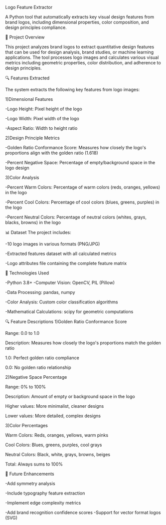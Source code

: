 Logo Feature Extractor

A Python tool that automatically extracts key visual design features from brand logos, including dimensional properties, color composition, and design principles compliance.

🎯 Project Overview

This project analyzes brand logos to extract quantitative design features that can be used for design analysis, brand studies, or machine learning applications. The tool processes logo images and calculates various visual metrics including geometric properties, color distribution, and adherence to design principles.

🔍 Features Extracted

The system extracts the following key features from logo images:

1)Dimensional Features

-Logo Height: Pixel height of the logo

-Logo Width: Pixel width of the logo

-Aspect Ratio: Width to height ratio

2)Design Principle Metrics

-Golden Ratio Conformance Score: Measures how closely the logo's proportions align with the golden ratio (1.618)

-Percent Negative Space: Percentage of empty/background space in the logo design

3)Color Analysis

-Percent Warm Colors: Percentage of warm colors (reds, oranges, yellows) in the logo

-Percent Cool Colors: Percentage of cool colors (blues, greens, purples) in the logo

-Percent Neutral Colors: Percentage of neutral colors (whites, grays, blacks, browns) in the logo

📊 Dataset
The project includes:

-10 logo images in various formats (PNG/JPG)

-Extracted features dataset with all calculated metrics

-Logo attributes file containing the complete feature matrix

🔧 Technologies Used

-Python 3.8+
-Computer Vision: OpenCV, PIL (Pillow)

-Data Processing: pandas, numpy

-Color Analysis: Custom color classification algorithms

-Mathematical Calculations: scipy for geometric computations

🔍 Feature Descriptions
1)Golden Ratio Conformance Score

Range: 0.0 to 1.0

Description: Measures how closely the logo's proportions match the golden ratio

1.0: Perfect golden ratio compliance

0.0: No golden ratio relationship

2)Negative Space Percentage


Range: 0% to 100%

Description: Amount of empty or background space in the logo

Higher values: More minimalist, cleaner designs

Lower values: More detailed, complex designs

3)Color Percentages

Warm Colors: Reds, oranges, yellows, warm pinks

Cool Colors: Blues, greens, purples, cool grays

Neutral Colors: Black, white, grays, browns, beiges

Total: Always sums to 100%

🔮 Future Enhancements

 -Add symmetry analysis
 
 -Include typography feature extraction
 
 -Implement edge complexity metrics
 
 -Add brand recognition confidence scores
 -Support for vector format logos (SVG)
